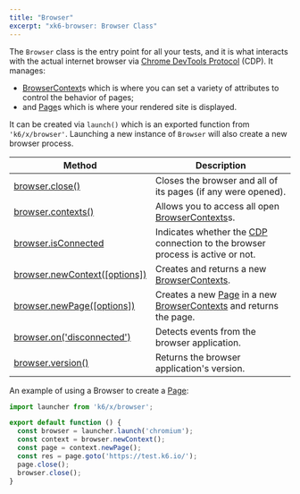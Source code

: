 ```yaml
---
title: "Browser"
excerpt: "xk6-browser: Browser Class"
---
```


The `Browser` class is the entry point for all your tests, and it is what interacts with the actual internet browser via [Chrome DevTools Protocol](https://chromedevtools.github.io/devtools-protocol/) (CDP). It manages:
- [BrowserContext](/javascript-api/xk6-browser/browsercontext/)s which is where you can set a variety of attributes to control the behavior of pages;
- and [Page](/javascript-api/xk6-browser/page/)s which is where your rendered site is displayed.

It can be created via `launch()` which is an exported function from `'k6/x/browser'`. Launching a new instance of `Browser` will also create a new browser process.

| Method                                                                                                 | Description                                                                                                                                           |
|--------------------------------------------------------------------------------------------------------|-------------------------------------------------------------------------------------------------------------------------------------------------------|
| <nobr>[browser.close()](/javascript-api/xk6-browser/browser/close)</nobr>                              | Closes the browser and all of its pages (if any were opened).                                                                                         |
| <nobr>[browser.contexts()](/javascript-api/xk6-browser/browser/contexts)</nobr>                        | Allows you to access all open [BrowserContexts](/javascript-api/xk6-browser/browsercontext/)s.                                                        |
| <nobr>[browser.isConnected](/javascript-api/xk6-browser/browser/isconnected)</nobr>                    | Indicates whether the [CDP](https://chromedevtools.github.io/devtools-protocol/) connection to the browser process is active or not.                  |
| <nobr><BWIPT/> [browser.newContext([options])](/javascript-api/xk6-browser/browser/newcontext/)</nobr> | Creates and returns a new [BrowserContexts](/javascript-api/xk6-browser/browsercontext/).                                                             |
| <nobr><BWIPT/> [browser.newPage([options])](/javascript-api/xk6-browser/browser/newpage)</nobr>        | Creates a new [Page](/javascript-api/xk6-browser/page/) in a new [BrowserContexts](/javascript-api/xk6-browser/browsercontext/) and returns the page. |
| <nobr>[browser.on('disconnected')](/javascript-api/xk6-browser/browser/on)</nobr>                      | Detects events from the browser application.                                                                                                          |
| <nobr>[browser.version()](/javascript-api/xk6-browser/browser/version)</nobr>                          | Returns the browser application's version.                                                                                                            |

An example of using a Browser to create a [Page](/javascript-api/xk6-browser/page):

```javascript
import launcher from 'k6/x/browser';

export default function () {
  const browser = launcher.launch('chromium');
  const context = browser.newContext();
  const page = context.newPage();
  const res = page.goto('https://test.k6.io/');
  page.close();
  browser.close();
}
```
